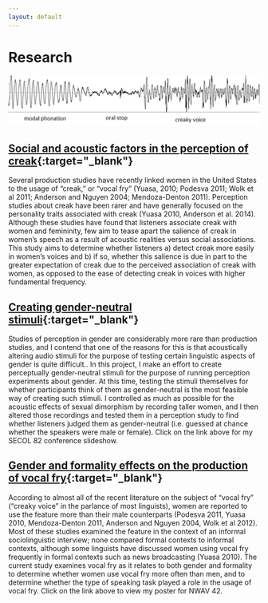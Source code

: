 ```yaml
---
layout: default
---
```


# Research

![A waveform example of Vocal Creak.](/files/creak_example.png)


## [Social and acoustic factors in the perception of creak](/files/NWAV2015.pdf){:target="_blank"}

Several production studies have recently linked women in the United States to the usage of “creak,” or “vocal fry” (Yuasa, 2010; Podesva 2011; Wolk et al 2011; Anderson and Nguyen 2004; Mendoza-Denton 2011). Perception studies about creak have been rarer and have generally focused on the personality traits associated with creak (Yuasa 2010, Anderson et al. 2014). Although these studies have found that listeners associate creak with women and femininity, few aim to tease apart the salience of creak in women’s speech as a result of acoustic realities versus social associations. This study aims to determine whether listeners a) detect creak more easily in women’s voices and b) if so, whether this salience is due in part to the greater expectation of creak due to the perceived association of creak with women, as opposed to the ease of detecting creak in voices with higher fundamental frequency. 

## [Creating gender-neutral stimuli](/files/secol_presentation.pdf){:target="_blank"}

Studies of perception in gender are considerably more rare than production studies, and I contend that one of the reasons for this is that acoustically altering audio stimuli for the purpose of testing certain linguistic aspects of gender is quite difficult.. In this project, I make an effort to create perceptually gender-neutral stimuli for the purpose of running perception experiments about gender. At this time, testing the stimuli themselves for whether participants think of them as gender-neutral is the most feasible way of creating such stimuli. I controlled as much as possible for the acoustic effects of sexual dimorphism by recording taller women, and I then altered those recordings and tested them in a perception study to find whether listeners judged them as gender-neutral (i.e. guessed at chance whether the speakers were male or female). Click on the link above for my SECOL 82 conference slideshow.

## [Gender and formality effects on the production of vocal fry](/files/nwav_poster.pdf){:target="_blank"}

According to almost all of the recent literature on the subject of “vocal fry” (“creaky voice” in the parlance of most linguists), women are reported to use the feature more than their male counterparts (Podesva 2011, Yuasa 2010, Mendoza-Denton 2011, Anderson and Nguyen 2004, Wolk et al 2012). Most of these studies examined the feature in the context of an informal sociolinguistic interview; none compared formal contexts to informal contexts, although some linguists have discussed women using vocal fry frequently in formal contexts such as news broadcasting (Yuasa 2010). The current study examines vocal fry as it relates to both gender and formality to determine whether women use vocal fry more often than men, and to determine whether the type of speaking task played a role in the usage of vocal fry. Click on the link above to view my poster for NWAV 42.


